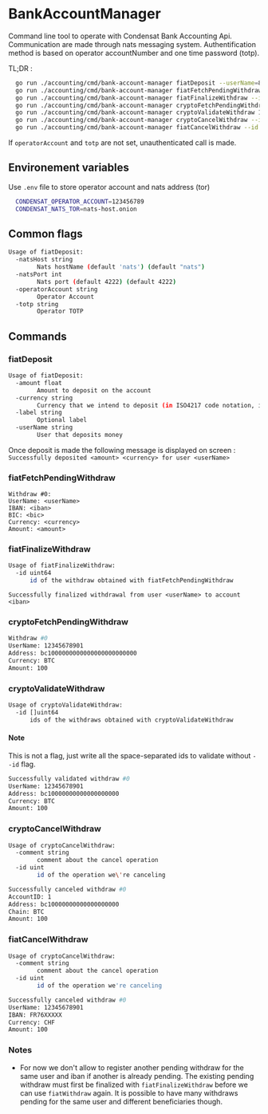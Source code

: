 # BankAccountManager

Command line tool to operate with Condensat Bank Accounting Api.
Communication are made through nats messaging system.
Authentification method is based on operator accountNumber and one time password (totp).

TL;DR :

```bash
  go run ./accounting/cmd/bank-account-manager fiatDeposit --userName=8868029921 --amount=200 --currency=EUR
  go run ./accounting/cmd/bank-account-manager fiatFetchPendingWithdraw
  go run ./accounting/cmd/bank-account-manager fiatFinalizeWithdraw --id 1
  go run ./accounting/cmd/bank-account-manager cryptoFetchPendingWithdraw
  go run ./accounting/cmd/bank-account-manager cryptoValidateWithdraw 1 2 3 4
  go run ./accounting/cmd/bank-account-manager cryptoCancelWithdraw --id 1
  go run ./accounting/cmd/bank-account-manager fiatCancelWithdraw --id 1
```

If `operatorAccount` and `totp` are not set, unauthenticated call is made.

## Environement variables

Use `.env` file to store operator account and nats address (tor)

```bash
  CONDENSAT_OPERATOR_ACCOUNT=123456789
  CONDENSAT_NATS_TOR=nats-host.onion
```

## Common flags

```bash
Usage of fiatDeposit:
  -natsHost string
        Nats hostName (default 'nats') (default "nats")
  -natsPort int
        Nats port (default 4222) (default 4222)
  -operatorAccount string
        Operator Account
  -totp string
        Operator TOTP
```

## Commands

### fiatDeposit

```bash
Usage of fiatDeposit:
  -amount float
        Amount to deposit on the account
  -currency string
        Currency that we intend to deposit (in ISO4217 code notation, ie. EUR)
  -label string
        Optional label
  -userName string
        User that deposits money
```
Once deposit is made the following message is displayed on screen :
`Successfully deposited <amount> <currency> for user <userName>`

### fiatFetchPendingWithdraw

```
Withdraw #0: 
UserName: <userName>
IBAN: <iban>
BIC: <bic>
Currency: <currency>
Amount: <amount>
```

### fiatFinalizeWithdraw

```bash
Usage of fiatFinalizeWithdraw:
  -id uint64
      id of the withdraw obtained with fiatFetchPendingWithdraw
```

`Successfully finalized withdrawal from user <userName> to account <iban>`

### cryptoFetchPendingWithdraw

```bash
Withdraw #0
UserName: 12345678901
Address: bc1000000000000000000000000
Currency: BTC 
Amount: 100
```

### cryptoValidateWithdraw

```bash
Usage of cryptoValidateWithdraw:
  -id []uint64
      ids of the withdraws obtained with cryptoValidateWithdraw
```

#### Note
This is not a flag, just write all the space-separated ids to validate without `--id` flag.

```bash
Successfully validated withdraw #0
UserName: 12345678901
Address: bc10000000000000000000
Currency: BTC
Amount: 100
```

### cryptoCancelWithdraw

```bash
Usage of cryptoCancelWithdraw:
  -comment string
        comment about the cancel operation
  -id uint
        id of the operation we\'re canceling
```

```bash
Successfully canceled withdraw #0
AccountID: 1 
Address: bc10000000000000000000
Chain: BTC
Amount: 100
```

### fiatCancelWithdraw

```bash
Usage of cryptoCancelWithdraw:
  -comment string
        comment about the cancel operation
  -id uint
        id of the operation we're canceling
```

```bash
Successfully canceled withdraw #0
UserName: 12345678901
IBAN: FR76XXXXX
Currency: CHF
Amount: 100
```

### Notes

* For now we don't allow to register another pending withdraw for the same user and iban if another is already pending. The existing pending withdraw must first be finalized with `fiatFinalizeWithdraw` before we can use `fiatWithdraw` again. It is possible to have many withdraws pending for the same user and different beneficiaries though.
